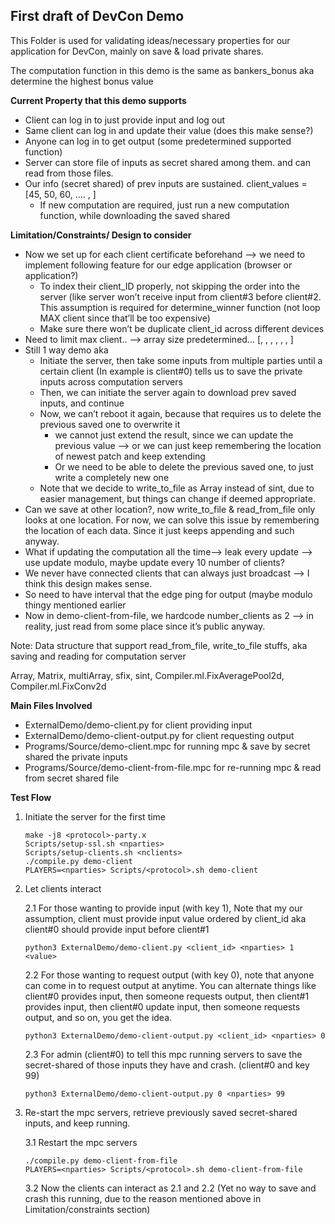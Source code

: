 ## First draft of DevCon Demo

This Folder is used for validating ideas/necessary properties for our application for DevCon, mainly on save & load private shares.

The computation function in this demo is the same as bankers_bonus aka determine the highest bonus value

**Current Property that this demo supports**

- Client can log in to just provide input and log out
- Same client can log in and update their value (does this make sense?)
- Anyone can log in to get output (some predetermined supported function)
- Server can store file of inputs as secret shared among them. and can read from those files.
- Our info (secret shared) of prev inputs are sustained. client_values = [45, 50, 60, …. , ]
  - If new computation are required, just run a new computation function, while downloading the saved shared

**Limitation/Constraints/ Design to consider**

- Now we set up for each client certificate beforehand —> we need to implement following feature for our edge application (browser or application?)
  - To index their client_ID properly, not skipping the order into the server (like server won’t receive input from client#3 before client#2. This assumption is required for determine_winner function (not loop MAX client since that’ll be too expensive)
  - Make sure there won’t be duplicate client_id across different devices
- Need to limit max client.. —> array size predetermined… [, , , , , , ]
- Still 1 way demo aka
  - Initiate the server, then take some inputs from multiple parties until a certain client (In example is client#0) tells us to save the private inputs across computation servers
  - Then, we can initiate the server again to download prev saved inputs, and continue
  - Now, we can’t reboot it again, because that requires us to delete the previous saved one to overwrite it
    - we cannot just extend the result, since we can update the previous value —> or we can just keep remembering the location of newest patch and keep extending
    - Or we need to be able to delete the previous saved one, to just write a completely new one
  - Note that we decide to write_to_file as Array instead of sint, due to easier management, but things can change if deemed appropriate.
- Can we save at other location?, now write_to_file & read_from_file only looks at one location. For now, we can solve this issue by remembering the location of each data. Since it just keeps appending and such anyway.
- What if updating the computation all the time—> leak every update —> use update modulo, maybe update every 10 number of clients?
- We never have connected clients that can always just broadcast —> I think this design makes sense.
- So need to have interval that the edge ping for output (maybe modulo thingy mentioned earlier
- Now in demo-client-from-file, we hardcode number_clients as 2 —> in reality, just read from some place since it’s public anyway.

Note: Data structure that support read_from_file, write_to_file stuffs, aka saving and reading for computation server

Array, Matrix, multiArray, sfix, sint, Compiler.ml.FixAveragePool2d, Compiler.ml.FixConv2d

**Main Files Involved**

- ExternalDemo/demo-client.py for client providing input
- ExternalDemo/demo-client-output.py for client requesting output
- Programs/Source/demo-client.mpc for running mpc & save by secret shared the private inputs
- Programs/Source/demo-client-from-file.mpc for re-running mpc & read from secret shared file

**Test Flow**

1. Initiate the server for the first time

   ```
   make -j8 <protocol>-party.x
   Scripts/setup-ssl.sh <nparties>
   Scripts/setup-clients.sh <nclients>
   ./compile.py demo-client
   PLAYERS=<nparties> Scripts/<protocol>.sh demo-client
   ```

2. Let clients interact

   2.1 For those wanting to provide input (with key 1), Note that my our assumption, client must provide input value ordered by client_id aka client#0 should provide input before client#1

   ```
   python3 ExternalDemo/demo-client.py <client_id> <nparties> 1 <value>
   ```

   2.2 For those wanting to request output (with key 0), note that anyone can come in to request output at anytime. You can alternate things like client#0 provides input, then someone requests output, then client#1 provides input, then client#0 update input, then someone requests output, and so on, you get the idea.

   ```
   python3 ExternalDemo/demo-client-output.py <client_id> <nparties> 0
   ```

   2.3 For admin (client#0) to tell this mpc running servers to save the secret-shared of those inputs they have and crash. (client#0 and key 99)

   ```
   python3 ExternalDemo/demo-client-output.py 0 <nparties> 99
   ```

3. Re-start the mpc servers, retrieve previously saved secret-shared inputs, and keep running.

   3.1 Restart the mpc servers

   ```
   ./compile.py demo-client-from-file
   PLAYERS=<nparties> Scripts/<protocol>.sh demo-client-from-file
   ```

   3.2 Now the clients can interact as 2.1 and 2.2 (Yet no way to save and crash this running, due to the reason mentioned above in Limitation/constraints section)
